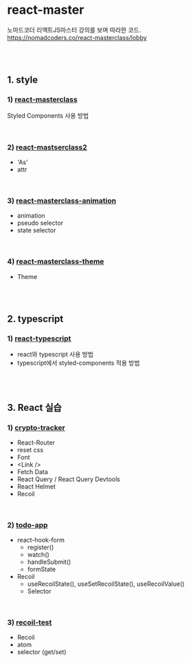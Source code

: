 # react-master
노마드코더 리액트JS마스터 강의를 보며 따라한 코드.  
https://nomadcoders.co/react-masterclass/lobby

<br><br>

## 1. style

### 1) [react-masterclass](https://github.com/yoojh9/react-master/tree/main/react-masterclass)
Styled Components 사용 방법

<br>

### 2) [react-mastserclass2](https://github.com/yoojh9/react-master/tree/main/react-masterclass2)
 - 'As'
 - attr

<br>

### 3) [react-masterclass-animation](https://github.com/yoojh9/react-master/tree/main/react-masterclass-animation)
 - animation
 - pseudo selector
 - state selector

<br>

### 4) [react-masterclass-theme](https://github.com/yoojh9/react-master/tree/main/react-masterclass-theme)
 - Theme

<br><br>

## 2. typescript

### 1) [react-typescript](https://github.com/yoojh9/react-master/tree/main/react-typescript)
 - react와 typescript 사용 방법
 - typescript에서 styled-components 적용 방법

<br><br>

## 3. React 실습

### 1) [crypto-tracker](https://github.com/yoojh9/react-master/tree/main/crypto-tracker)
 - React-Router
 - reset css
 - Font
 - \<Link \/\>
 - Fetch Data
 - React Query / React Query Devtools
 - React Helmet
 - Recoil

 <br>

### 2) [todo-app](https://github.com/yoojh9/react-master/tree/main/todo-app)
 - react-hook-form
   - register()
   - watch()
   - handleSubmit()
   - formState
 - Recoil
   - useRecoilState(), useSetRecoilState(), useRecoilValue()
   - Selector
 
 <br>
 
 ### 3) [recoil-test](https://github.com/yoojh9/react-master/tree/main/recoil-test)
 - Recoil
  - atom
  - selector (get/set) 
